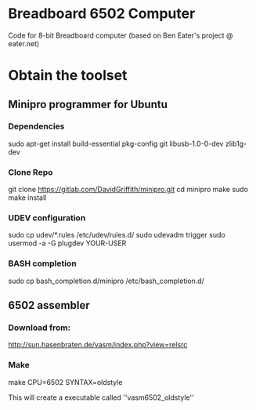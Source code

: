 # Breadboard 6502 Computer
Code for 8-bit Breadboard computer (based on Ben Eater's project @ eater.net)

# Obtain the toolset
## Minipro programmer for Ubuntu
  ### Dependencies
  sudo apt-get install build-essential pkg-config git libusb-1.0-0-dev zlib1g-dev
  
  ### Clone Repo
  git clone https://gitlab.com/DavidGriffith/minipro.git
  cd minipro
  make
  sudo make install

  ### UDEV configuration
  sudo cp udev/*.rules /etc/udev/rules.d/
  sudo udevadm trigger
  sudo usermod -a -G plugdev YOUR-USER

  ### BASH completion
  sudo cp bash_completion.d/minipro /etc/bash_completion.d/

## 6502 assembler
  ### Download from:
  http://sun.hasenbraten.de/vasm/index.php?view=relsrc

  ### Make
  make CPU=6502 SYNTAX=oldstyle

  This will create a executable called ''vasm6502_oldstyle''

  
